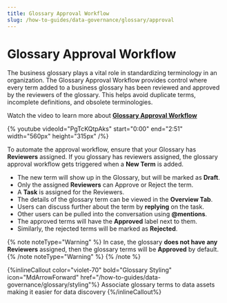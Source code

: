 ```yaml
---
title: Glossary Approval Workflow
slug: /how-to-guides/data-governance/glossary/approval
---
```


# Glossary Approval Workflow

The business glossary plays a vital role in standardizing terminology in an organization. The Glossary Approval Workflow provides control where every term added to a business glossary has been reviewed and approved by the reviewers of the glossary. This helps avoid duplicate terms, incomplete definitions, and obsolete terminologies.

Watch the video to learn more about **[Glossary Approval Workflow](https://www.youtube.com/watch?v=PgTcKQtpAks&t=4s)**

{% youtube videoId="PgTcKQtpAks" start="0:00" end="2:51" width="560px" height="315px" /%}

To automate the approval workflow, ensure that your Glossary has **Reviewers** assigned. If you glossary has reviewers assigned, the glossary approval workflow gets triggered when a **New Term** is added.

- The new term will show up in the Glossary, but will be marked as **Draft**. 
- Only the assigned **Reviewers** can Approve or Reject the term.
- A **Task** is assigned for the Reviewers.
- The details of the glossary term can be viewed in the **Overview Tab**.
- Users can discuss further about the term by **replying** on the task.
- Other users can be pulled into the conversation using **@mentions**.
- The approved terms will have the **Approved** label next to them.
- Similarly, the rejected terms will be marked as **Rejected**.

{% note noteType="Warning" %} 
In case, the glossary **does not have any Reviewers** assigned, then the glossary terms will be **Approved** by default.
{% /note noteType="Warning" %}
{% /note %}

{%inlineCallout
  color="violet-70"
  bold="Glossary Styling"
  icon="MdArrowForward"
  href="/how-to-guides/data-governance/glossary/styling"%}
  Associate glossary terms to data assets making it easier for data discovery
{%/inlineCallout%}